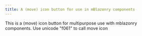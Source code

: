 ```yaml
---
title: A (move) icon button for use in mBlazonry components
---
```


This is a (move) icon button for multipurpose use with mblazonry components. Use unicode "f061" to call move icon